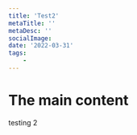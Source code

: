 ```yaml
---
title: 'Test2'
metaTitle: ''
metaDesc: ''
socialImage:
date: '2022-03-31'
tags:
    -
---
```


# The main content

testing 2
